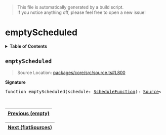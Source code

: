 > This file is automatically generated by a build script.<br>If you notice anything off, please feel free to open a new issue!

# emptyScheduled

<details><summary><b>Table of Contents</b></summary><br>

1. [<code>emptyScheduled</code>](#emptyScheduled)</details>

## <a name="emptyScheduled"></a><code>emptyScheduled</code>

> Source Location: [packages\/core\/src\/source.ts#L800](..\/..\/packages\/core\/src\/source.ts#L800)

<b>Signature</b>

<pre>function emptyScheduled(schedule: <a href="../05-api-schedule-functions/00-ScheduleFunction.md#ScheduleFunction">ScheduleFunction</a>): <a href="../01-api-basics/03-Source.md#Source-Interface">Source</a>&lt;never&gt;</pre><br>

| [Previous \(empty\)](04-empty.md#readme) |
| --- |

<div align="right">

| [Next \(flatSources\)](06-flatSources.md#readme) |
| --- |
</div>
